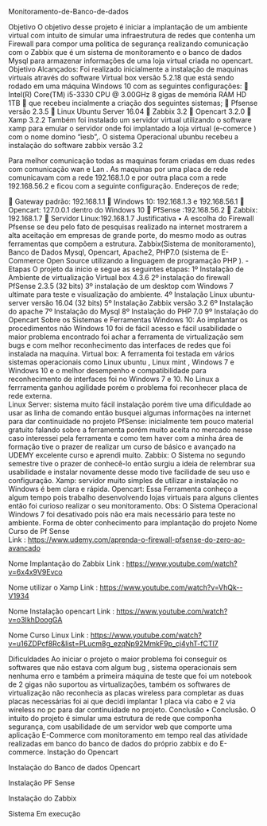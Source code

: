 Monitoramento-de-Banco-de-dados

Objetivo 
O objetivo desse projeto é iniciar a implantação de um ambiente virtual com intuito de simular uma infraestrutura de redes que contenha um Firewall para compor uma política de segurança realizando comunicação com o Zabbix que é um sistema de monitoramento e o banco de dados Mysql para armazenar informações de uma loja virtual criada no opencart.
Objetivo Alcançados: 
Foi realizado inicialmente a instalação de maquinas virtuais através do software Virtual box versão 5.2.18 que está sendo rodado em uma máquina Windows 10 com as seguintes configurações:
	Intel(R) Core(TM) i5-3330 CPU @ 3.00GHz  8 gigas de memória RAM HD 1TB 
	que recebeu incialmente a criação dos seguintes sistemas; 
	Pfsense versão 2.3.5 
	Linux Ubuntu Server  16.04 
	Zabbix 3.2 
	Opencart 3.2.0 
	Xamp 3.2.2 
   Também foi instalado um servidor virtual utilizando o software xamp para emular o servidor onde foi implantado a loja virtual (e-comerce ) com o nome domino “iesb”,. 
O sistema Operacional ubunbu recebeu a instalação do software zabbix versão 3.2

   Para melhor comunicação todas as maquinas foram criadas em duas redes com comunicação wan e Lan . 
As maquinas por uma placa de rede comunicavam com a rede  192.168.1.0  e por outra placa com a rede 192.168.56.2  e ficou com a seguinte configuração. 
Endereços de rede; 

	Gateway padrão: 192.168.1.1 
	Windows 10:  192.168.1.3  e 192.168.56.1 
	Opencart: 127.0.0.1 dentro do Windows 10
	PfSense :192.168.56.2 
	Zabbix: 192.168.1.7
	Servidor Linux:192.168.1.7 
 Justificativa 
•	A escolha do Firewall Pfsense se deu pelo fato de pesquisas realizado na internet mostrarem a alta aceitação em empresas de grande porte, do mesmo modo as outras ferramentas que compõem a estrutura. Zabbix(Sistema de monitoramento), Banco de Dados Mysql, Opencart, Apache2, PHP7.0 (sistema de E-Commerce Open Source utilizando a linguagem de programação PHP ). -Etapas O projeto da inicio e segue as seguintes etapas: 1º Instalação de Ambiente de virtualização Virtual box 4.3.6 2º instalação do firewall PfSense 2.3.5 (32 bits) 3º instalação de um desktop com Windows 7 ultimate para teste e visualização do ambiente. 4º Instalação Linux ubuntu-server versão 16.04 (32 bits) 5º Instalação Zabbix versão 3.2 6º Instalação do apache 7º Instalação do Mysql 8º Instalação do PHP 7.0 9º Instalação do Opencart
Sobre os Sistemas e Ferramentas 
Windows 10:  Ao implantar os procedimentos não Windows 10  foi de fácil acesso e fácil usabilidade o maior problema encontrado foi achar a ferramenta de virtualização sem bugs e com melhor reconhecimento das interfaces de redes que foi instalada na maquina. 
Virtual box: A ferramenta foi testada em vários sistemas operacionais como Linux ubuntu , Linux mint , Windows 7 e Windows 10 e o melhor desempenho e compatibilidade para reconhecimento de interfaces foi no Windows 7 e 10.   No Linux a ferrramenta ganhou agilidade porém o problema foi reconhecer placa de rede externa.  
Linux Server: sistema muito fácil instalação porém tive uma dificuldade ao usar as linha de comando então busquei algumas informações na internet para dar continuidade no projeto 
PfSense: inicialmente tem pouco material gratuito falando sobre a ferramenta porém muito aceita no mercado nesse caso interessei pela ferramenta e como tem haver com a minha área de formação tive o prazer de realizar um curso de básico e avançado na UDEMY  excelente curso e aprendi muito. 
Zabbix: O Sistema no  segundo semestre tive o prazer de conhecê-lo então surgiu a ideia de relembrar sua usabilidade e instalar novamente desse modo tive facilidade de seu uso e configuração. 
Xamp: servidor muito simples de utilizar a instalação no Windows é bem clara e rápida. 
Opencart: Essa Ferramenta conheço a algum tempo pois trabalho desenvolvendo lojas virtuais para alguns clientes então foi curioso realizar o seu monitoramento. 
Obs: O Sistema Operacional Windows 7 foi desativado pois não era mais necessário para teste no ambiente. 
Forma de obter conhecimento para implantação do projeto 
Nome Curso de Pf Sense  
Link :  https://www.udemy.com/aprenda-o-firewall-pfsense-do-zero-ao-avancado 

Nome Implantação do Zabbix 
Link : https://www.youtube.com/watch?v=6x4x9V9Evco 

Nome utilizar o Xamp 
Link : https://www.youtube.com/watch?v=VhQk--V1934 

Nome Instalação opencart 
Link : https://www.youtube.com/watch?v=o3IkhDoogGA 

Nome Curso Linux 
Link :  https://www.youtube.com/watch?v=u16ZDPcf8Rc&list=PLucm8g_ezqNp92MmkF9p_cj4yhT-fCTl7 

Dificuldades 
Ao iniciar o projeto o maior problema foi conseguir os softwares que não estava com algum bug , sistema operacionais sem nenhuma erro e também a primeira máquina de teste que foi um notebook de 2 gigas não suportou as virtualizações, também os softwares de virtualização não reconhecia as placas wireless para completar as duas placas necessárias foi ai que decidi implantar 1 placa via cabo e 2 via wireless no pc para dar continuidade no projeto. 
Conclusão 
•	Conclusão. O intuito do projeto é simular uma estrutura de rede que componha segurança, com usabilidade de um servidor web que comporte uma aplicação E-Commerce com monitoramento em tempo real das atividade realizadas em banco do banco de dados do próprio zabbix e do E-commerce.
Instação do Opencart 
 
Instalação do Banco de dados Opencart 

Instalação PF Sense 

Instalação do Zabbix 

Sistema Em execução 
